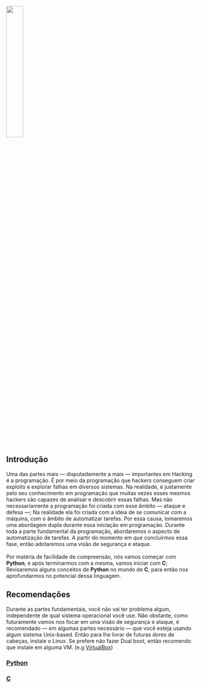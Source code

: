 <img width="30%" src="https://i.imgur.com/VATToY0.png"></img>



## Introdução

Uma das partes mais — disputadamente a mais — importantes em Hacking é a programação. É por meio da programação que hackers conseguem criar exploits e explorar falhas em diversos sistemas. Na realidade, é justamente pelo seu conhecimento em programação que muitas vezes esses mesmos hackers são capazes de analisar e descobrir essas falhas. Mas não necessariamente a programação foi criada com esse âmbito — ataque e defesa —; Na realidade ela foi criada com a ideia de se comunicar com a máquina, com o âmbito de automatizar tarefas. Por essa causa, tomaremos uma abordagem dupla durante essa iniciação em programação. Durante toda a parte fundamental da programação, abordaremos o aspecto de automatização de tarefas. A partir do momento em que concluirmos essa fase, então adotaremos uma visão de segurança e ataque.<br><br>
Por matéria de facilidade de compreensão, nós vamos começar com **Python**, e após terminarmos com a mesma, vamos iniciar com **C**; Revisaremos alguns conceitos de **Python** no mundo de **C**, para então nos aprofundarmos no potencial dessa linguagem.<br>

## Recomendações

Durante as partes fundamentais, você não vai ter problema algum, independente de qual sistema operacional você use. Não obstante, como futuramente vamos nos focar em uma visão de segurança e ataque, é recomendado — em algumas partes necessário — que você esteja usando algum sistema Unix-based. Então para lhe livrar de futuras dores de cabeças, instale o Linux. Se prefere não fazer Dual boot, então recomendo que instale em alguma VM. (e.g [VirtualBox](https://www.virtualbox.org/wiki/Downloads))<br>

### [Python](python/README.md)


### [C](c/README.md)



